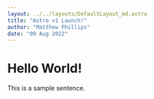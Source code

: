 ```yaml
---
layout: ../../layouts/DefaultLayout_md.astro
title: "Astro v1 Launch!"
author: "Matthew Phillips"
date: "09 Aug 2022"
---
```


# Hello World!

This is a sample sentence.